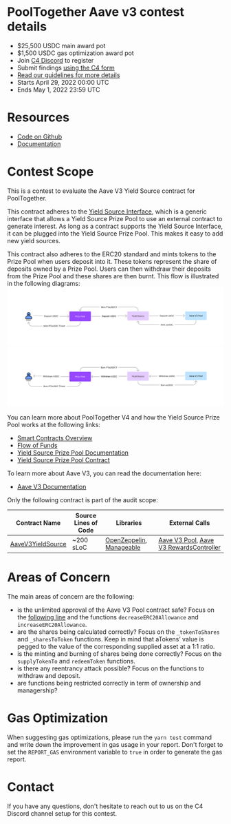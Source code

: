# PoolTogether Aave v3 contest details
- $25,500 USDC main award pot
- $1,500 USDC gas optimization award pot
- Join [C4 Discord](https://discord.gg/code4rena) to register
- Submit findings [using the C4 form](https://code4rena.com/contests/2022-04-PoolTogether-Aave-v3-contest/submit)
- [Read our guidelines for more details](https://docs.code4rena.com/roles/wardens)
- Starts April 29, 2022 00:00 UTC
- Ends May 1, 2022 23:59 UTC

# Resources

- [Code on Github](https://github.com/pooltogether/aave-v3-yield-source/tree/e63d1b0e396a5bce89f093630c282ca1c6627e44)
- [Documentation](https://dev.pooltogether.com/protocol/contracts/yield-sources/AaveV3YieldSource)

# Contest Scope

This is a contest to evaluate the Aave V3 Yield Source contract for PoolTogether.

This contract adheres to the [Yield Source Interface](https://github.com/pooltogether/yield-source-interface/blob/main/contracts/IYieldSource.sol), which is a generic interface that allows a Yield Source Prize Pool to use an external contract to generate interest. As long as a contract supports the Yield Source Interface, it can be plugged into the Yield Source Prize Pool. This makes it easy to add new yield sources.

This contract also adheres to the ERC20 standard and mints tokens to the Prize Pool when users deposit into it. These tokens represent the share of deposits owned by a Prize Pool. Users can then withdraw their deposits from the Prize Pool and these shares are then burnt. This flow is illustrated in the following diagrams:
![Deposit Flow](./diagrams/Aave%20V3%20Yield%20Source%20-%20Deposit%20Flow.png "Deposit Flow")
![Withdraw Flow](./diagrams/Aave%20V3%20Yield%20Source%20-%20Withdraw%20Flow.png "Withdraw Flow")

You can learn more about PoolTogether V4 and how the Yield Source Prize Pool works at the following links:
- [Smart Contracts Overview](https://dev.pooltogether.com/protocol/contracts/)
- [Flow of Funds](https://dev.pooltogether.com/protocol/architecture/flow-of-funds)
- [Yield Source Prize Pool Documentation](https://dev.pooltogether.com/protocol/contracts/v4-core/YieldSourcePrizePool)
- [Yield Source Prize Pool Contract](https://github.com/pooltogether/v4-core/blob/master/contracts/prize-pool/YieldSourcePrizePool.sol)

To learn more about Aave V3, you can read the documentation here:
- [Aave V3 Documentation](https://docs.aave.com/developers/getting-started/readme)

Only the following contract is part of the audit scope:

| Contract Name | Source Lines of Code | Libraries | External Calls |
| ------------- | -------------------- | ---------- | -------------- |
| [AaveV3YieldSource](https://github.com/pooltogether/aave-v3-yield-source/blob/e63d1b0e396a5bce89f093630c282ca1c6627e44/contracts/AaveV3YieldSource.sol) | ~200 sLoC | [OpenZeppelin](https://github.com/OpenZeppelin/openzeppelin-contracts), [Manageable](https://github.com/pooltogether/owner-manager-contracts/blob/master/contracts/Manageable.sol) | [Aave V3 Pool](https://docs.aave.com/developers/core-contracts/pool), [Aave V3 RewardsController](https://docs.aave.com/developers/periphery-contracts/rewardscontroller)

# Areas of Concern

The main areas of concern are the following:
- is the unlimited approval of the Aave V3 Pool contract safe? Focus on the [following line](https://github.com/pooltogether/aave-v3-yield-source/blob/e63d1b0e396a5bce89f093630c282ca1c6627e44/contracts/AaveV3YieldSource.sol#L183) and the functions `decreaseERC20Allowance` and `increaseERC20Allowance`.
- are the shares being calculated correctly? Focus on the `_tokenToShares` and `_sharesToToken` functions. Keep in mind that aTokens’ value is pegged to the value of the corresponding supplied asset at a 1:1 ratio.
- is the minting and burning of shares being done correctly? Focus on the `supplyTokenTo` and `redeemToken` functions.
- is there any reentrancy attack possible? Focus on the functions to withdraw and deposit.
- are functions being restricted correctly in term of ownership and managership?

# Gas Optimization

When suggesting gas optimizations, please run the `yarn test` command and write down the improvement in gas usage in your report. Don't forget to set the `REPORT_GAS` environment variable to `true` in order to generate the gas report.

# Contact

If you have any questions, don't hesitate to reach out to us on the C4 Discord channel setup for this contest.
